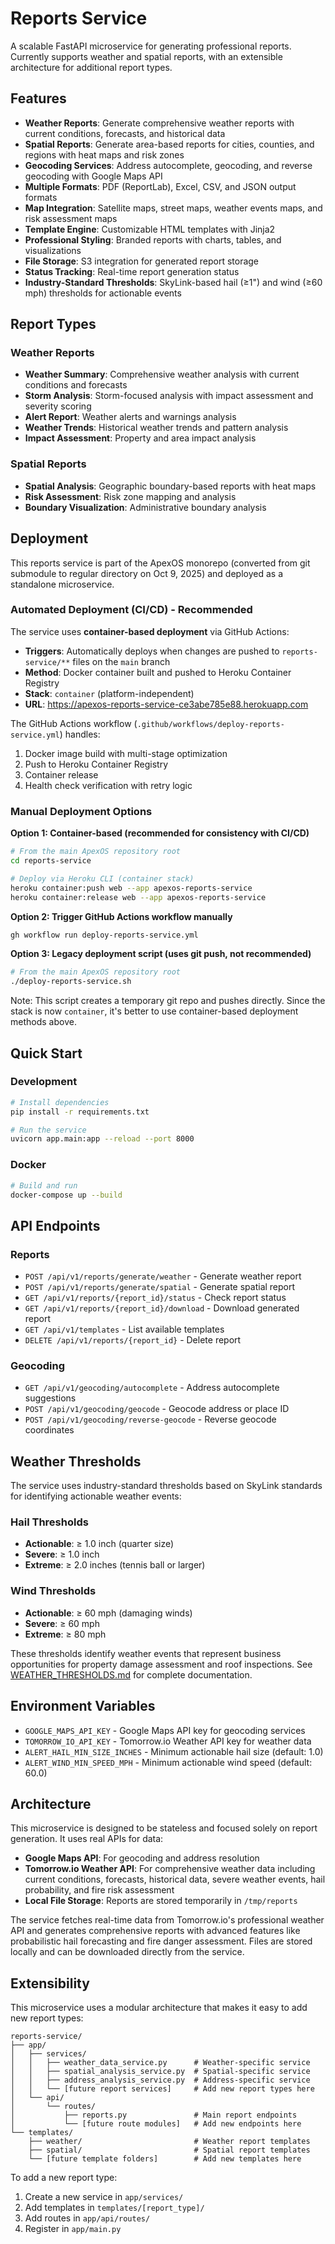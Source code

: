 # Reports Service

A scalable FastAPI microservice for generating professional reports. Currently supports weather and spatial reports, with an extensible architecture for additional report types.

## Features

- **Weather Reports**: Generate comprehensive weather reports with current conditions, forecasts, and historical data
- **Spatial Reports**: Generate area-based reports for cities, counties, and regions with heat maps and risk zones
- **Geocoding Services**: Address autocomplete, geocoding, and reverse geocoding with Google Maps API
- **Multiple Formats**: PDF (ReportLab), Excel, CSV, and JSON output formats
- **Map Integration**: Satellite maps, street maps, weather events maps, and risk assessment maps
- **Template Engine**: Customizable HTML templates with Jinja2
- **Professional Styling**: Branded reports with charts, tables, and visualizations
- **File Storage**: S3 integration for generated report storage
- **Status Tracking**: Real-time report generation status
- **Industry-Standard Thresholds**: SkyLink-based hail (≥1") and wind (≥60 mph) thresholds for actionable events

## Report Types

### Weather Reports
- **Weather Summary**: Comprehensive weather analysis with current conditions and forecasts
- **Storm Analysis**: Storm-focused analysis with impact assessment and severity scoring
- **Alert Report**: Weather alerts and warnings analysis
- **Weather Trends**: Historical weather trends and pattern analysis
- **Impact Assessment**: Property and area impact analysis

### Spatial Reports
- **Spatial Analysis**: Geographic boundary-based reports with heat maps
- **Risk Assessment**: Risk zone mapping and analysis
- **Boundary Visualization**: Administrative boundary analysis

## Deployment

This reports service is part of the ApexOS monorepo (converted from git submodule to regular directory on Oct 9, 2025) and deployed as a standalone microservice.

### Automated Deployment (CI/CD) - Recommended

The service uses **container-based deployment** via GitHub Actions:

- **Triggers**: Automatically deploys when changes are pushed to `reports-service/**` files on the `main` branch
- **Method**: Docker container built and pushed to Heroku Container Registry
- **Stack**: `container` (platform-independent)
- **URL**: https://apexos-reports-service-ce3abe785e88.herokuapp.com

The GitHub Actions workflow (`.github/workflows/deploy-reports-service.yml`) handles:
1. Docker image build with multi-stage optimization
2. Push to Heroku Container Registry
3. Container release
4. Health check verification with retry logic

### Manual Deployment Options

**Option 1: Container-based (recommended for consistency with CI/CD)**
```bash
# From the main ApexOS repository root
cd reports-service

# Deploy via Heroku CLI (container stack)
heroku container:push web --app apexos-reports-service
heroku container:release web --app apexos-reports-service
```

**Option 2: Trigger GitHub Actions workflow manually**
```bash
gh workflow run deploy-reports-service.yml
```

**Option 3: Legacy deployment script (uses git push, not recommended)**
```bash
# From the main ApexOS repository root
./deploy-reports-service.sh
```
Note: This script creates a temporary git repo and pushes directly. Since the stack is now `container`, it's better to use container-based deployment methods above.

## Quick Start

### Development

```bash
# Install dependencies
pip install -r requirements.txt

# Run the service
uvicorn app.main:app --reload --port 8000
```

### Docker

```bash
# Build and run
docker-compose up --build
```

## API Endpoints

### Reports
- `POST /api/v1/reports/generate/weather` - Generate weather report
- `POST /api/v1/reports/generate/spatial` - Generate spatial report
- `GET /api/v1/reports/{report_id}/status` - Check report status
- `GET /api/v1/reports/{report_id}/download` - Download generated report
- `GET /api/v1/templates` - List available templates
- `DELETE /api/v1/reports/{report_id}` - Delete report

### Geocoding
- `GET /api/v1/geocoding/autocomplete` - Address autocomplete suggestions
- `POST /api/v1/geocoding/geocode` - Geocode address or place ID
- `POST /api/v1/geocoding/reverse-geocode` - Reverse geocode coordinates

## Weather Thresholds

The service uses industry-standard thresholds based on SkyLink standards for identifying actionable weather events:

### Hail Thresholds
- **Actionable**: ≥ 1.0 inch (quarter size)
- **Severe**: ≥ 1.0 inch
- **Extreme**: ≥ 2.0 inches (tennis ball or larger)

### Wind Thresholds
- **Actionable**: ≥ 60 mph (damaging winds)
- **Severe**: ≥ 60 mph
- **Extreme**: ≥ 80 mph

These thresholds identify weather events that represent business opportunities for property damage assessment and roof inspections. See [WEATHER_THRESHOLDS.md](WEATHER_THRESHOLDS.md) for complete documentation.

## Environment Variables

- `GOOGLE_MAPS_API_KEY` - Google Maps API key for geocoding services
- `TOMORROW_IO_API_KEY` - Tomorrow.io Weather API key for weather data
- `ALERT_HAIL_MIN_SIZE_INCHES` - Minimum actionable hail size (default: 1.0)
- `ALERT_WIND_MIN_SPEED_MPH` - Minimum actionable wind speed (default: 60.0)

## Architecture

This microservice is designed to be stateless and focused solely on report generation. It uses real APIs for data:

- **Google Maps API**: For geocoding and address resolution
- **Tomorrow.io Weather API**: For comprehensive weather data including current conditions, forecasts, historical data, severe weather events, hail probability, and fire risk assessment
- **Local File Storage**: Reports are stored temporarily in `/tmp/reports`

The service fetches real-time data from Tomorrow.io's professional weather API and generates comprehensive reports with advanced features like probabilistic hail forecasting and fire danger assessment. Files are stored locally and can be downloaded directly from the service.

## Extensibility

This microservice uses a modular architecture that makes it easy to add new report types:

```
reports-service/
├── app/
│   ├── services/
│   │   ├── weather_data_service.py      # Weather-specific service
│   │   ├── spatial_analysis_service.py  # Spatial-specific service
│   │   ├── address_analysis_service.py  # Address-specific service
│   │   └── [future report services]     # Add new report types here
│   └── api/
│       └── routes/
│           ├── reports.py               # Main report endpoints
│           └── [future route modules]   # Add new endpoints here
└── templates/
    ├── weather/                         # Weather report templates
    ├── spatial/                         # Spatial report templates
    └── [future template folders]        # Add new templates here
```

To add a new report type:
1. Create a new service in `app/services/`
2. Add templates in `templates/[report_type]/`
3. Add routes in `app/api/routes/`
4. Register in `app/main.py`